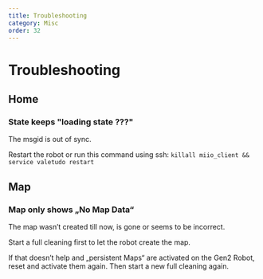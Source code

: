 ```yaml
---
title: Troubleshooting
category: Misc
order: 32
---
```

# Troubleshooting

## Home
### State keeps "loading state ???"
The msgid is out of sync.

Restart the robot or run this command using ssh:
`killall miio_client && service valetudo restart `

## Map
### Map only shows „No Map Data“
The map wasn’t created till now, is gone or seems to be incorrect. 

Start a full cleaning first to let the robot create the map. 

If that doesn’t help and „persistent Maps“ are activated on the Gen2 Robot, reset and activate them again. Then start a new full cleaning again. 